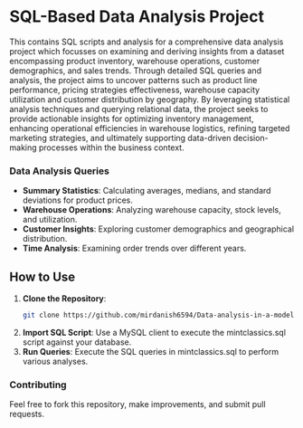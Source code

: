 # SQL-Based Data Analysis Project

This contains SQL scripts and analysis for a comprehensive data analysis project which focusses on examining and deriving insights from a dataset encompassing product inventory, warehouse operations, customer demographics, and sales trends. Through detailed SQL queries and analysis, the project aims to uncover patterns such as product line performance, pricing strategies effectiveness, warehouse capacity utilization and customer distribution by geography. By leveraging statistical analysis techniques and querying relational data, the project seeks to provide actionable insights for optimizing inventory management, enhancing operational efficiencies in warehouse logistics, refining targeted marketing strategies, and ultimately supporting data-driven decision-making processes within the business context.


### Data Analysis Queries

- **Summary Statistics**: Calculating averages, medians, and standard deviations for product prices.
- **Warehouse Operations**: Analyzing warehouse capacity, stock levels, and utilization.
- **Customer Insights**: Exploring customer demographics and geographical distribution.
- **Time Analysis**: Examining order trends over different years.

## How to Use

1. **Clone the Repository**:
   ```bash
   git clone https://github.com/mirdanish6594/Data-analysis-in-a-model-car-database
2. **Import SQL Script**:
Use a MySQL client to execute the mintclassics.sql script against your database.
3. **Run Queries**:
Execute the SQL queries in mintclassics.sql to perform various analyses.

### Contributing
Feel free to fork this repository, make improvements, and submit pull requests.
